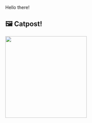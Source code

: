 Hello there!



## 🖼️ Catpost!

<sub>
    <img src="https://25.media.tumblr.com/tumblr_krww7pEgmK1qa9hjso1_1280.jpg" height="256">
</sub>

